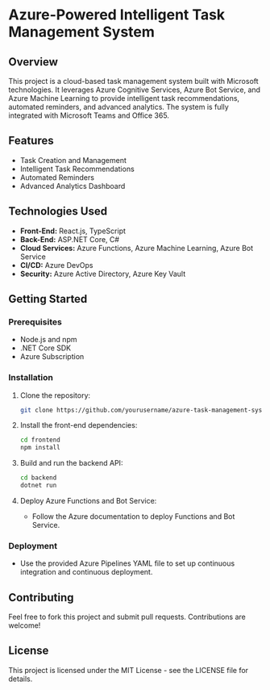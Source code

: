 # Azure-Powered Intelligent Task Management System

## Overview

This project is a cloud-based task management system built with Microsoft technologies. It leverages Azure Cognitive Services, Azure Bot Service, and Azure Machine Learning to provide intelligent task recommendations, automated reminders, and advanced analytics. The system is fully integrated with Microsoft Teams and Office 365.

## Features

- Task Creation and Management
- Intelligent Task Recommendations
- Automated Reminders
- Advanced Analytics Dashboard

## Technologies Used

- **Front-End:** React.js, TypeScript
- **Back-End:** ASP.NET Core, C#
- **Cloud Services:** Azure Functions, Azure Machine Learning, Azure Bot Service
- **CI/CD:** Azure DevOps
- **Security:** Azure Active Directory, Azure Key Vault

## Getting Started

### Prerequisites

- Node.js and npm
- .NET Core SDK
- Azure Subscription

### Installation

1. Clone the repository:
    ```bash
    git clone https://github.com/yourusername/azure-task-management-system.git
    ```

2. Install the front-end dependencies:
    ```bash
    cd frontend
    npm install
    ```

3. Build and run the backend API:
    ```bash
    cd backend
    dotnet run
    ```

4. Deploy Azure Functions and Bot Service:
    - Follow the Azure documentation to deploy Functions and Bot Service.
    
### Deployment

- Use the provided Azure Pipelines YAML file to set up continuous integration and continuous deployment.

## Contributing

Feel free to fork this project and submit pull requests. Contributions are welcome!

## License

This project is licensed under the MIT License - see the LICENSE file for details.
